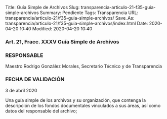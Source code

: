 Title: Guía Simple de Archivos
Slug: transparencia-articulo-21-f35-guia-simple-archivos
Summary: Pendiente
Tags: Transparencia
URL: transparencia/articulo-21/f35-guia-simple-archivos/
Save_As: transparencia/articulo-21/f35-guia-simple-archivos/index.html
Date: 2020-04-20 10:40
Modified: 2020-04-20 10:40


### Art. 21, Fracc. XXXV Guía Simple de Archivos

### RESPONSABLE

Maestro Rodrigo González Morales, Secretario Técnico y de Transparencia

### FECHA DE VALIDACIÓN

3 de abril 2020

Una guía simple de los archivos y su organización, que contenga la descripción de los fondos documentales vinculados a sus áreas, así como datos del responsable del archivo;
